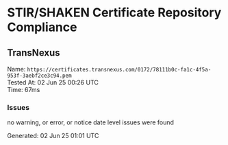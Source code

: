 # STIR/SHAKEN Certificate Repository Compliance

## TransNexus

Name: `https://certificates.transnexus.com/0172/78111b0c-fa1c-4f5a-953f-3aebf2ce3c94.pem`\
Tested At: 02 Jun 25 00:26 UTC\
Time: 67ms

### Issues

no warning, or error, or notice date level issues were found

Generated: 02 Jun 25 01:01 UTC